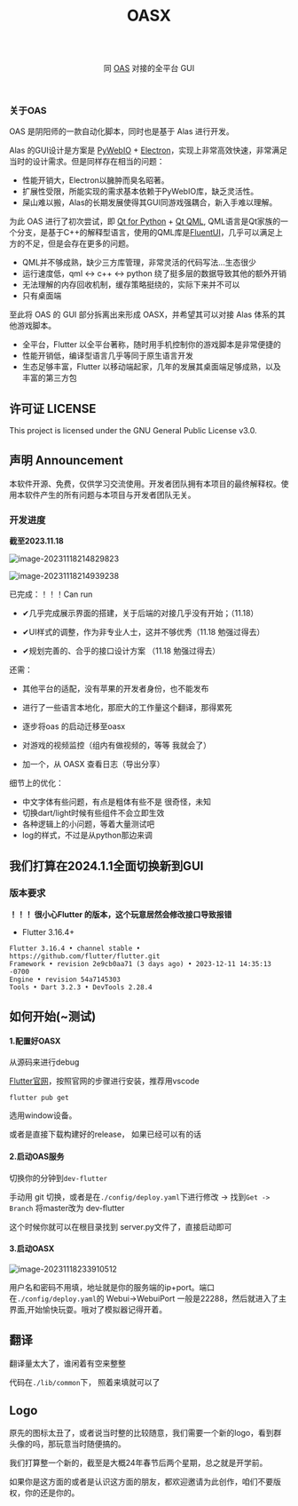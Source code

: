 
<div align="center">
<br><br>

# OASX

<br>

<br>

同 [OAS](https://github.com/runhey/OnmyojiAutoScript) 对接的全平台 GUI

</br>
</div>

### 关于OAS

OAS 是阴阳师的一款自动化脚本，同时也是基于 Alas 进行开发。

Alas 的GUI设计是方案是 [PyWebIO](https://github.com/pywebio/PyWebIO) + [Electron](https://www.electronjs.org/)，实现上非常高效快速，非常满足当时的设计需求。但是同样存在相当的问题：

- 性能开销大，Electron以臃肿而臭名昭著。
- 扩展性受限，所能实现的需求基本依赖于PyWebIO库，缺乏灵活性。
- 屎山难以搬，Alas的长期发展使得其GUI同游戏强耦合，新入手难以理解。

为此 OAS 进行了初次尝试，即 [Qt for Python](https://wiki.qt.io/Qt_for_Python) + [Qt QML](https://doc.qt.io/qt-6/qtqml-index.html), QML语言是Qt家族的一个分支，是基于C++的解释型语言，使用的QML库是[FluentUI](https://github.com/zhuzichu520/FluentUI)，几乎可以满足上方的不足，但是会存在更多的问题。

- QML并不够成熟，缺少三方库管理，非常灵活的代码写法...生态很少
- 运行速度低，qml <-> c++ <-> python 绕了挺多层的数据导致其他的额外开销
- 无法理解的内存回收机制，缓存策略挺绕的，实际下来并不可以
- 只有桌面端

至此将 OAS 的 GUI 部分拆离出来形成 OASX，并希望其可以对接 Alas 体系的其他游戏脚本。

- 全平台，Flutter 以全平台著称，随时用手机控制你的游戏脚本是非常便捷的
- 性能开销低，编译型语言几乎等同于原生语言开发
- 生态足够丰富，Flutter 以移动端起家，几年的发展其桌面端足够成熟，以及丰富的第三方包




## 许可证 LICENSE

This project is licensed under the GNU General Public License v3.0.

## 声明 Announcement
本软件开源、免费，仅供学习交流使用。开发者团队拥有本项目的最终解释权。使用本软件产生的所有问题与本项目与开发者团队无关。


### 开发进度

**截至2023.11.18**

![image-20231118214829823](https://runhey-img-stg1.oss-cn-chengdu.aliyuncs.com/img2/202311182148357.png)

![image-20231118214939238](https://runhey-img-stg1.oss-cn-chengdu.aliyuncs.com/img2/202311182149299.png)

已完成：！！！Can run

- ✔几乎完成展示界面的搭建，关于后端的对接几乎没有开始；（11.18）

- ✔UI样式的调整，作为非专业人士，这并不够优秀（11.18 勉强过得去）

- ✔规划完善的、合乎的接口设计方案 （11.18 勉强过得去）

还需：

- 其他平台的适配，没有苹果的开发者身份，也不能发布

- 进行了一些语言本地化，那麽大的工作量这个翻译，那得累死
- 逐步将oas 的启动迁移至oasx
- 对游戏的视频监控（组内有做视频的，等等 我就会了）
- 加一个，从 OASX 查看日志（导出分享）

细节上的优化：

- 中文字体有些问题，有点是粗体有些不是 很奇怪，未知
- 切换dart/light时候有些组件不会立即生效
- 各种逻辑上的小问题，等着大量测试吧
- log的样式，不过是从python那边来调



## 我们打算在2024.1.1全面切换新到GUI



### 版本要求

**！！！ 很小心Flutter 的版本，这个玩意居然会修改接口导致报错**

- Flutter 3.16.4+

```
Flutter 3.16.4 • channel stable • https://github.com/flutter/flutter.git
Framework • revision 2e9cb0aa71 (3 days ago) • 2023-12-11 14:35:13 -0700
Engine • revision 54a7145303
Tools • Dart 3.2.3 • DevTools 2.28.4
```



## 如何开始(~测试)

#### 1.配置好OASX

从源码来进行debug

[Flutter官网](https://flutter.cn/)，按照官网的步骤进行安装，推荐用vscode

```shell
flutter pub get 
```

选用window设备。

或者是直接下载构建好的release， 如果已经可以有的话

#### 2.启动OAS服务

切换你的分钟到`dev-flutter`

手动用 git 切换，或者是在`./config/deploy.yaml`下进行修改 -> 找到`Get -> Branch` 将master改为 dev-flutter

这个时候你就可以在根目录找到 server.py文件了，直接启动即可

#### 3.启动OASX

![image-20231118233910512](https://runhey-img-stg1.oss-cn-chengdu.aliyuncs.com/img2/202311182339052.png)

用户名和密码不用填，地址就是你的服务端的ip+port。端口在`./config/deploy.yaml`的 Webui->WebuiPort 一般是22288，然后就进入了主界面,开始愉快玩耍。哦对了模拟器记得开着。



## 翻译

翻译量太大了，谁闲着有空来整整

代码在`./lib/common`下， 照着来填就可以了



## Logo

原先的图标太丑了，或者说当时整的比较随意，我们需要一个新的logo，看到群头像的吗，那玩意当时随便搞的。

我们打算整一个新的，截至是大概24年春节后两个星期，总之就是开学前。

如果你是这方面的或者是认识这方面的朋友，都欢迎邀请为此创作，咱们不要版权，你的还是你的。

